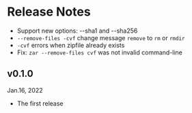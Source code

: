 Release Notes
=============

- Support new options: --sha1 and --sha256
- `--remove-files -cvf` change message `remove` to `rm` or `rmdir`
- `-cvf` errors when zipfile already exists
- Fix: `zar --remove-files cvf` was not invalid command-line

v0.1.0
------
Jan.16, 2022

- The first release
